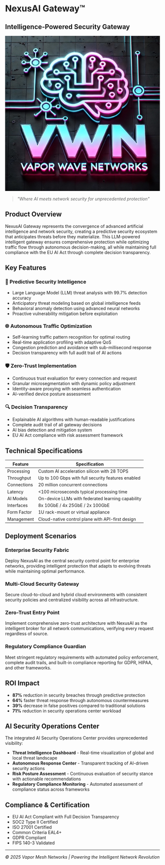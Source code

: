 # NexusAI Gateway™
## Intelligence-Powered Security Gateway

![NexusAI Gateway](../img/logo-600.jpg)

> *"Where AI meets network security for unprecedented protection"*

## Product Overview

NexusAI Gateway represents the convergence of advanced artificial intelligence and network security, creating a predictive security ecosystem that anticipates threats before they materialize. This LLM-powered intelligent gateway ensures comprehensive protection while optimizing traffic flow through autonomous decision-making, all while maintaining full compliance with the EU AI Act through complete decision transparency.

## Key Features

### 🔮 Predictive Security Intelligence
- Large Language Model (LLM) threat analysis with 99.7% detection accuracy
- Anticipatory threat modeling based on global intelligence feeds
- Behavioral anomaly detection using advanced neural networks
- Proactive vulnerability mitigation before exploitation

### 🌐 Autonomous Traffic Optimization
- Self-learning traffic pattern recognition for optimal routing
- Real-time application profiling with adaptive QoS
- Congestion prediction and avoidance with sub-millisecond response
- Decision transparency with full audit trail of AI actions

### 🛡️ Zero-Trust Implementation
- Continuous trust evaluation for every connection and request
- Granular microsegmentation with dynamic policy adjustment
- Identity-aware proxying with seamless authentication
- AI-verified device posture assessment

### 🔍 Decision Transparency
- Explainable AI algorithms with human-readable justifications
- Complete audit trail of all gateway decisions
- AI bias detection and mitigation system
- EU AI Act compliance with risk assessment framework

## Technical Specifications

| Feature | Specification |
|---------|---------------|
| Processing | Custom AI acceleration silicon with 28 TOPS |
| Throughput | Up to 100 Gbps with full security features enabled |
| Connections | 20 million concurrent connections |
| Latency | <100 microseconds typical processing time |
| AI Models | On-device LLMs with federated learning capability |
| Interfaces | 8x 10GbE / 4x 25GbE / 2x 100GbE |
| Form Factor | 1U rack-mount or virtual appliance |
| Management | Cloud-native control plane with API-first design |

## Deployment Scenarios

### Enterprise Security Fabric
Deploy NexusAI as the central security control point for enterprise networks, providing intelligent protection that adapts to evolving threats while maintaining optimal performance.

### Multi-Cloud Security Gateway
Secure cloud-to-cloud and hybrid cloud environments with consistent security policies and centralized visibility across all infrastructure.

### Zero-Trust Entry Point
Implement comprehensive zero-trust architecture with NexusAI as the intelligent broker for all network communications, verifying every request regardless of source.

### Regulatory Compliance Guardian
Meet stringent regulatory requirements with automated policy enforcement, complete audit trails, and built-in compliance reporting for GDPR, HIPAA, and other frameworks.

## ROI Impact

- **87%** reduction in security breaches through predictive protection
- **64%** faster threat response through autonomous countermeasures
- **39%** decrease in false positives compared to traditional solutions
- **71%** reduction in security operations center workload

## AI Security Operations Center

The integrated AI Security Operations Center provides unprecedented visibility:

- **Threat Intelligence Dashboard** - Real-time visualization of global and local threat landscape
- **Autonomous Response Center** - Transparent tracking of AI-driven security actions
- **Risk Posture Assessment** - Continuous evaluation of security stance with actionable recommendations
- **Regulatory Compliance Monitoring** - Automated assessment of compliance status across frameworks

## Compliance & Certification

- EU AI Act Compliant with Full Decision Transparency
- SOC2 Type II Certified
- ISO 27001 Certified
- Common Criteria EAL4+
- GDPR Compliant
- FIPS 140-3 Validated

---

*© 2025 Vapor Mesh Networks | Powering the Intelligent Network Revolution*
